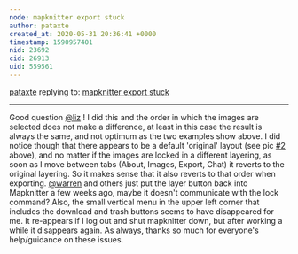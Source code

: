 ```yaml
---
node: mapknitter export stuck
author: pataxte
created_at: 2020-05-31 20:36:41 +0000
timestamp: 1590957401
nid: 23692
cid: 26913
uid: 559561
---
```




[pataxte](../profile/pataxte) replying to: [mapknitter export stuck](../notes/pataxte/05-24-2020/mapknitter-export-stuck)

----
Good question [@liz](/profile/liz) ! I did this and the order in which the images are selected does not make a difference, at least in this case the result is always the same, and not optimum as the two examples show above. I did notice though that there appears to be a default 'original' layout (see pic [#2](/n/2) above), and no matter if the images are locked in a different layering, as soon as I move between tabs (About, Images, Export, Chat) it reverts to the original layering. So it makes sense that it also reverts to that order when exporting. [@warren](/profile/warren) and others just put the layer button back into Mapknitter a few weeks ago, maybe it doesn't communicate with the lock command?
Also, the small vertical menu in the upper left corner that includes the download and trash buttons seems to have disappeared for me. It re-appears if I log out and shut mapknitter down, but after working a while it disappears again.
As always, thanks so much for everyone's help/guidance on these issues.